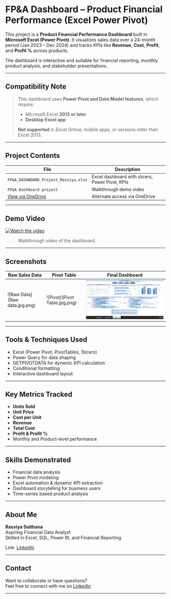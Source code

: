 #  FP&A Dashboard – Product Financial Performance (Excel Power Pivot)

This project is a **Product Financial Performance Dashboard** built in **Microsoft Excel (Power Pivot)**. It visualizes sales data over a 24-month period (Jan 2023 – Dec 2024) and tracks KPIs like **Revenue**, **Cost**, **Profit**, and **Profit %** across products.

The dashboard is interactive and suitable for financial reporting, monthly product analysis, and stakeholder presentations.

---

##  Compatibility Note

> This dashboard uses **Power Pivot and Data Model features**, which require:
> - Microsoft Excel **2013 or later**
> -  **Desktop Excel app**
>
>  **Not supported** in Excel Online, mobile apps, or versions older than Excel 2013.

---

##  Project Contents

| File | Description |
|------|-------------|
| `FP&A_DASHBOARD_Project_Rasviya.xlsx` | Excel dashboard with slicers, Power Pivot, KPIs |
| `FP&A Dashboard project` | Walkthrough demo video | link available below
|  [View via OneDrive](https://onedrive.live.com/personal/7c0e3f80c8b9fdd2/_layouts/15/doc2.aspx?sourcedoc=%7Bb4254fc9-f149-445e-bc17-600a36b82487%7D&action=default&redeem=aHR0cHM6Ly8xZHJ2Lm1zL3gvYy83YzBlM2Y4MGM4YjlmZGQyL0VjbFBKYlJKOFY1RXZCZGdDamE0SkljQnEybGxHSndtaEZsNXE2TS1tVm9CVXc_ZT1nenVxdk4&slrid=8593aca1-503f-0000-c7fe-453adccb8a3f&originalPath=aHR0cHM6Ly8xZHJ2Lm1zL3gvYy83YzBlM2Y4MGM4YjlmZGQyL0VjbFBKYlJKOFY1RXZCZGdDamE0SkljQnEybGxHSndtaEZsNXE2TS1tVm9CVXc_cnRpbWU9MEI1eksxUzIzVWc&CID=28b049f9-0397-45c5-a892-c949f58fdd9d&_SRM=0:G:40) | Alternate access via OneDrive |

---

##  Demo Video

[![Watch the video](https://img.youtube.com/vi/W6s9wpLblE4/0.jpg)](https://youtu.be/W6s9wpLblE4)

> Walkthrough video of the dashboard.

---

## Screenshots

| Raw Sales Data | Pivot Table | Final Dashboard |
|----------------|-------------|-----------------|
| ![Raw Data](Raw data.jpg.png) | ![Pivot](Pivot Table.jpg.png) | ![Dashboard](Dashboard.jpg.png) |

---

## Tools & Techniques Used

- Excel (Power Pivot, PivotTables, Slicers)
- Power Query for data shaping
- GETPIVOTDATA for dynamic KPI calculation
- Conditional formatting
- Interactive dashboard layout

---

## Key Metrics Tracked

- **Units Sold**
- **Unit Price**
- **Cost per Unit**
- **Revenue**
- **Total Cost**
- **Profit & Profit %**
- Monthly and Product-level performance

---

## Skills Demonstrated

- Financial data analysis
- Power Pivot modeling
- Excel automation & dynamic KPI extraction
- Dashboard storytelling for business users
- Time-series based product analysis

---

## About Me

**Rasviya Sulthana**  
Aspiring Financial Data Analyst  
Skilled in Excel, SQL, Power BI, and Financial Reporting

Link: [LinkedIn](https://www.linkedin.com/in/rasviyasulthana)

---

## Contact

Want to collaborate or have questions?  
Feel free to connect with me on [LinkedIn](https://www.linkedin.com/in/rasviyasulthana)

---


